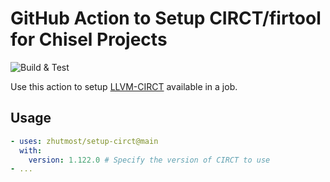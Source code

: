 # GitHub Action to Setup CIRCT/firtool for Chisel Projects

![Build & Test](https://github.com/zhutmost/setup-circt/actions/workflows/ci.yml/badge.svg)

Use this action to setup [LLVM-CIRCT](https://github.com/llvm/circt) available in a job.

## Usage

```yaml
- uses: zhutmost/setup-circt@main
  with:
    version: 1.122.0 # Specify the version of CIRCT to use
- ...
```
